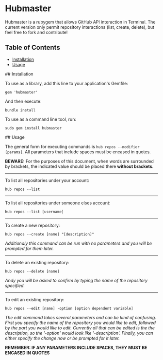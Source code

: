 # Hubmaster

Hubmaster is a rubygem that allows GitHub API interaction in Terminal. The current version only permit repository interactions (list, create, delete), but feel free to fork and contribute!

## Table of Contents

* [Installation](install)
* [Usage](usage)

<a name="install"/>
## Installation

To use as a library, add this line to your application's Gemfile:
  
    gem 'hubmaster'

And then execute:
  
    bundle install

To use as a command line tool, run:

    sudo gem install hubmaster

<a name="usage"/>
## Usage

The general form for executing commands is `hub repos --modifier [params]`. All parameters that include spaces must be encased in quotes.

**BEWARE:** For the purposes of this document, when words are surrounded by brackets, the indicated value should be placed there **without brackets**.

***

To list all repositories under your account:

    hub repos --list

***

To list all repositories under someone elses account:

    hub repos --list [username]

***

To create a new repository:

    hub repos --create [name] "[description]"
  *Additionaly this command can be run with no parameters and you will be prompted for them later.*

***

To delete an existing repository:

    hub repos --delete [name]
  *Andy you will be asked to confirm by typing the name of the repository specified.*

***

To edit an existing repository:

    hub repos --edit [name] -option [option dependent variable]

  *The edit command takes several parameters and can be kind of confusing. First you specify
  the name of the repository you would like to edit, followed by the part you would like to edit.
  Currently all that can be edited is the the description, so the '-option' would look like '-description'.
  Finally, you can either specify the change now or be prompted for it later.*

**REMEMBER: IF ANY PARAMETERS INCLUDE SPACES, THEY MUST BE ENCASED IN QUOTES**
